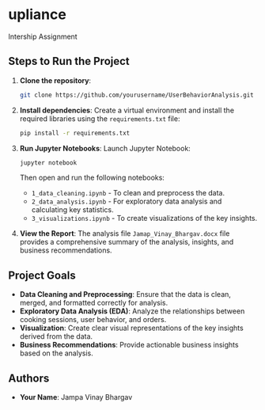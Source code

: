 # upliance
Intership Assignment

## Steps to Run the Project

1. **Clone the repository**:
    ```bash
    git clone https://github.com/yourusername/UserBehaviorAnalysis.git
    ```

2. **Install dependencies**:
    Create a virtual environment and install the required libraries using the `requirements.txt` file:
    ```bash
    pip install -r requirements.txt
    ```

3. **Run Jupyter Notebooks**:
    Launch Jupyter Notebook:
    ```bash
    jupyter notebook
    ```
    Then open and run the following notebooks:
    - `1_data_cleaning.ipynb` - To clean and preprocess the data.
    - `2_data_analysis.ipynb` - For exploratory data analysis and calculating key statistics.
    - `3_visualizations.ipynb` - To create visualizations of the key insights.

4. **View the Report**:
    The analysis file `Jamap_Vinay_Bhargav.docx` file provides a comprehensive summary of the analysis, insights, and business recommendations.

## Project Goals

- **Data Cleaning and Preprocessing**: Ensure that the data is clean, merged, and formatted correctly for analysis.
- **Exploratory Data Analysis (EDA)**: Analyze the relationships between cooking sessions, user behavior, and orders.
- **Visualization**: Create clear visual representations of the key insights derived from the data.
- **Business Recommendations**: Provide actionable business insights based on the analysis.

## Authors

- **Your Name**: Jampa Vinay Bhargav
